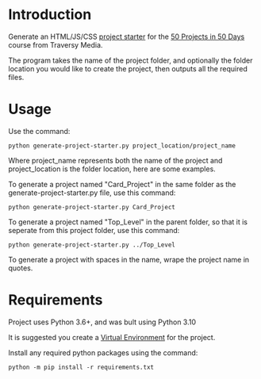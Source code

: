 # Introduction

Generate an HTML/JS/CSS [project starter](https://github.com/bradtraversy/50projects50days/tree/master/_project_starter_) for the [50 Projects in 50 Days](https://50projects50days.com/) course from Traversy Media.

The program takes the name of the project folder, and optionally the folder location you would like to create the project, then outputs all the required files.

# Usage

Use the command:

```
python generate-project-starter.py project_location/project_name
```

Where project_name represents both the name of the project and project_location is the folder location, here are some examples.

To generate a project named "Card_Project" in the same folder as the generate-project-starter.py file, use this command:

```
python generate-project-starter.py Card_Project
```

To generate a project named "Top_Level" in the parent folder, so that it is seperate from this project folder, use this command:

```
python generate-project-starter.py ../Top_Level
```

To generate a project with spaces in the name, wrape the project name in quotes.

# Requirements

Project uses Python 3.6+, and was bult using Python 3.10

It is suggested you create a [Virtual Environment](https://docs.python.org/3/library/venv.html) for the project.

Install any required python packages using the command:

```
python -m pip install -r requirements.txt
```